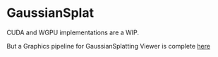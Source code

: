 # GaussianSplat

CUDA and WGPU implementations are a WIP.

But a Graphics pipeline for GaussianSplatting Viewer is complete [here](https://github.com/JuliaWGPU/WGPUgfx.jl/blob/splatting/examples/splat.jl)


